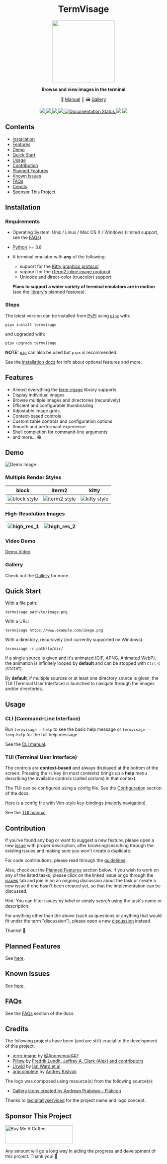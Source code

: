 <div align="center">

<h1><b>TermVisage</b></h1>

<p>
<img src="https://raw.githubusercontent.com/AnonymouX47/termvisage/23b8b4612e0ac4a167fa92630be63766f7f56e29/docs/source/resources/logo.png" height="200">
</p>

<p>
<b>Browse and view images in the terminal</b>
</p>

<p>
   &#128214; <a href='https://termvisage.readthedocs.io'>Manual</a>
    &#9553; 
   &#128444; <a href='https://termvisage.readthedocs.io/en/latest/gallery.html'>Gallery</a>
</p>

<p>
   <a href='https://pypi.org/project/termvisage/'>
      <img src='https://img.shields.io/pypi/v/termvisage.svg'/>
   </a>
   <a href='https://pepy.tech/project/termvisage'>
      <img src="https://pepy.tech/badge/termvisage/month">
   </a>
   <a href='https://pypi.org/project/termvisage/'>
      <img src='https://img.shields.io/pypi/pyversions/termvisage.svg'/>
   </a>
   <a href='https://github.com/psf/black'>
      <img src='https://img.shields.io/badge/code%20style-black-000000.svg'/>
   </a>
   <a href='https://termvisage.readthedocs.io/en/latest/?badge=latest'>
      <img src='https://readthedocs.org/projects/termvisage/badge/?version=latest' alt='Documentation Status'/>
   </a>
   <img src="https://img.shields.io/github/last-commit/AnonymouX47/termvisage"/>
   <a href="https://twitter.com/intent/tweet?text=Browse%20and%20view%20images%20in%20the%20terminal&url=https://github.com/AnonymouX47/termvisage&hashtags=developers,images,terminal,python">
      <img src="https://img.shields.io/twitter/url/http/shields.io.svg?style=social"/>
   </a>
</p>

</div>


## Contents
- [Installation](#installation)
- [Features](#features)
- [Demo](#demo)
- [Quick Start](#quick-start)
- [Usage](#usage)
- [Contribution](#contribution)
- [Planned Features](#planned-features)
- [Known Issues](#known-issues)
- [FAQs](#faqs)
- [Credits](#credits)
- [Sponsor This Project](#sponsor-this-project)


## Installation

### Requirements
- Operating System: Unix / Linux / Mac OS X / Windows (limited support, see the [FAQs](https://termvisage.readthedocs.io/en/latest/faqs.html))
- [Python](https://www.python.org/) >= 3.8
- A terminal emulator with **any** of the following:
  
  - support for the [Kitty graphics protocol](https://sw.kovidgoyal.net/kitty/graphics-protocol/)
  - support for the [iTerm2 inline image protocol](https://iterm2.com/documentation-images.html)
  - Unicode and direct-color (truecolor) support

  **Plans to support a wider variety of terminal emulators are in motion** (see the [library][term-image]'s planned features).

### Steps
The latest version can be installed from [PyPI](https://pypi.org/project/termvisage) using [`pipx`](https://pypa.github.io/pipx/) with:

```shell
pipx install termvisage
```

and upgraded with:

```shell
pipx upgrade termvisage
```

**NOTE:** [`pip`](https://pip.pypa.io/en/stable/) can also be used but `pipx` is recommended.

See the [installation docs](https://termvisage.readthedocs.io/en/stable/installation.html) for info about optional features and more.


## Features

- Almost everything the [term-image] library supports
- Display individual images
- Browse multiple images and directories (recursively)
- Efficient and configurable thumbnailing
- Adjustable image grids
- Context-based controls
- Customizable controls and configuration options
- Smooth and performant experience
- Shell completion for command-line arguments
- and more... 😁


## Demo

![Demo Image](https://github.com/AnonymouX47/termvisage/assets/61663146/beff58d9-fcff-4326-af1f-703e86041402)

### Multiple Render Styles
| block | iterm2 | kitty |
|:-----:|:------:|:-----:|
| ![block style](https://user-images.githubusercontent.com/61663146/233488229-d4d0258c-2567-4b2a-ba38-8546b886fba3.png) | ![iterm2 style](https://user-images.githubusercontent.com/61663146/233488248-8c5750d2-9281-4a96-b0f4-32d61c29b02c.png) | ![kitty style](https://user-images.githubusercontent.com/61663146/233488260-6e7ce3fe-7561-44f7-aafe-d7a708e14758.png) |

### High-Resolution Images
| ![high_res_1](https://github.com/AnonymouX47/termvisage/assets/61663146/acb754f1-30d7-4477-85f3-9688d2aae5da) | ![high_res_2](https://github.com/AnonymouX47/termvisage/assets/61663146/938ccc20-39d4-4f15-8f3e-1960543fd895) |
|:---:|:---:|

### Video Demo
[Demo Video](https://user-images.githubusercontent.com/61663146/235648854-dcccd260-c463-4692-bd01-f51c099613cf.mp4)

### Gallery
Check out the [Gallery](https://termvisage.readthedocs.io/en/latest/gallery.html) for more.


## Quick Start

With a file path:
```shell
termvisage path/to/image.png
```

With a URL:
```shell
termvisage https://www.example.com/image.png
```

With a directory, recursively (not currently supported on Windows):
```shell
termvisage -r path/to/dir/
```

If a single source is given and it's animated (GIF, APNG, Animated WebP), the animation is infinitely looped by **default** and can be stopped with `Ctrl-C` (`SIGINT`).

By **default**, if multiple sources or at least one directory source is given, the TUI (Terminal User Interface) is launched to navigate through the images and/or directories.


## Usage

### CLI (Command-Line Interface)
Run ``termvisage --help`` to see the basic help message or ``termvisage --long-help`` for the full help message.

See the [CLI manual](https://termvisage.readthedocs.io/en/latest/cli.html).

### TUI (Terminal User Interface)
The controls are **context-based** and always displayed at the bottom of the screen.
Pressing the `F1` key (in most contexts) brings up a **help** menu describing the available controls (called *actions*) in that context.

The TUI can be configured using a config file. See the [Configuration](https://termvisage.readthedocs.io/en/latest/config.html) section of the docs.

[Here](https://github.com/AnonymouX47/termvisage/blob/main/vim_style-termvisage.json) is a config file with Vim-style key-bindings (majorly navigation).

See the [TUI manual](https://termvisage.readthedocs.io/en/latest/tui.html).


## Contribution

If you've found any bug or want to suggest a new feature, please open a new [issue](https://github.com/AnonymouX47/termvisage/issues) with proper description, after browsing/searching through the existing issues and making sure you won't create a duplicate.

For code contributions, please read through the [guidelines](https://github.com/AnonymouX47/termvisage/blob/main/CONTRIBUTING.md).

Also, check out the [Planned Features](#planned-features) section below.
If you wish to work on any of the listed tasks, please click on the linked issue or go through the [issues](https://github.com/AnonymouX47/termvisage/issues) tab and join in on an ongoing discussion about the task or create a new issue if one hasn't been created yet, so that the implementation can be discussed.

Hint: You can filter issues by *label* or simply *search* using the task's name or description.

For anything other than the above (such as questions or anything that would fit under the term "discussion"), please open a new [discussion](https://github.com/AnonymouX47/termvisage/discussions) instead.

Thanks! 💓


## Planned Features

See [here](https://termvisage.readthedocs.io/en/latest/planned.html).

## Known Issues

See [here](https://termvisage.readthedocs.io/en/latest/issues.html).

## FAQs

See the [FAQs](https://termvisage.readthedocs.io/en/latest/faqs.html) section of the docs.

## Credits

The following projects have been (and are still) crucial to the development of this project:
- [term-image] by [@AnonymouX47](https://github.com/AnonymouX47)
- [Pillow](https://python-pillow.org) by [Fredrik Lundh, Jeffrey A. Clark (Alex) and contributors](https://github.com/python-pillow/Pillow/graphs/contributors)
- [Urwid](https://urwid.org) by [Ian Ward et al](https://github.com/urwid/urwid/graphs/contributors)
- [argcomplete](https://github.com/kislyuk/argcomplete) by [Andrey Kislyuk](https://github.com/kislyuk)

The logo was composed using resource(s) from the following source(s):
- [Gallery icons created by Andrean Prabowo - Flaticon](https://www.flaticon.com/free-icons/gallery)

Thanks to [@digitallyserviced](https://github.com/digitallyserviced) for the project name and logo concept.

## Sponsor This Project

<a href="https://www.buymeacoffee.com/anonymoux47" target="_blank">
   <img src="https://cdn.buymeacoffee.com/buttons/v2/default-yellow.png" alt="Buy Me A Coffee" style="height: 60px !important;width: 217px !important;" >
</a>

Any amount will go a long way in aiding the progress and development of this project.
Thank you! 💓


[term-image]: https://github.com/AnonymouX47/term-image
